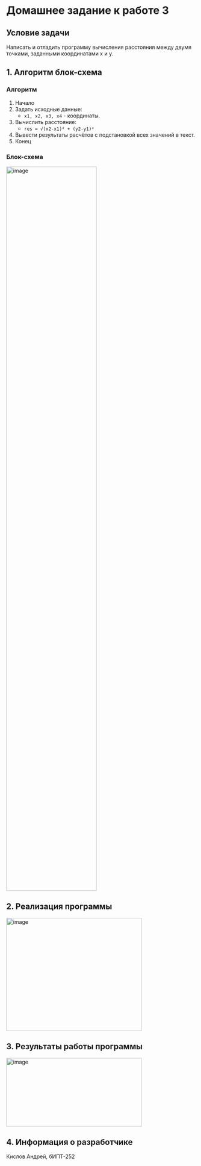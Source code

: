 # Домашнее задание к работе 3 #
## Условие задачи ##
Написать и отладить программу вычисления расстояния между двумя точками, заданными координатами x и y.
## 1. Алгоритм блок-схема ##
### Алгоритм ###
1. Начало
2. Задать исходные данные:
   * ``` x1, x2, x3, x4 ``` - координаты.
3. Вычислить расстояние:
   * ``` res = √(x2-x1)² + (y2-y1)² ```
4. Вывести результаты расчётов с подстановкой всех значений в текст.
5. Конец
### Блок-схема ###
<img width="240" height="1924" alt="image" src="https://github.com/user-attachments/assets/d6d4043e-9820-43e0-a4b6-748046fbb6ee" />


## 2. Реализация программы ##
<img width="360" height="300" alt="image" src="https://github.com/user-attachments/assets/a568e090-3304-4615-abb3-04a66766ade0" />


## 3. Результаты работы программы ##
<img width="360" height="182" alt="image" src="https://github.com/user-attachments/assets/6b9e3889-9614-404f-9258-aa877b914b79" />


## 4. Информация о разработчике ##
Кислов Андрей, бИПТ-252
